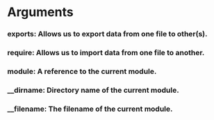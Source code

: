 # Arguments

### exports: Allows us to export data from one file to other(s).

### require: Allows us to import data from one file to another.

### module: A reference to the current module.

### \_\_dirname: Directory name of the current module.

### \_\_filename: The filename of the current module.